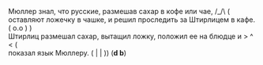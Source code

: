 Мюллер знал, что русские, размешав сахар в кофе или чае,             /\_/\  (                                             
оставляют ложечку в чашке, и решил проследить за Штирлицем в кафе.  ( o.o ) )                                                       
Штирлиц размешал сахар, вытащил ложку, положил ее на блюдце и        > ^ < (                                                
показал язык Мюллеру.                                               ( | | )) 
                                                                   (__d b__)
